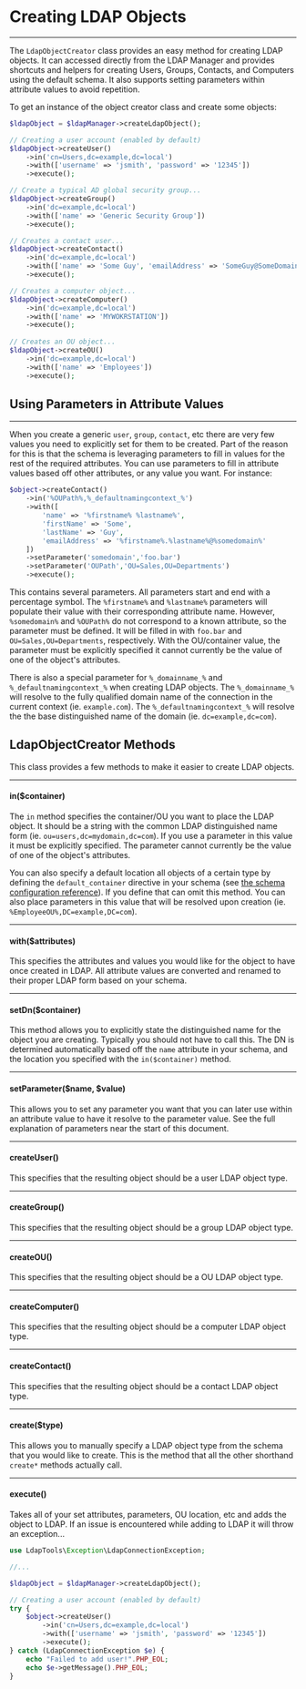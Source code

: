 # Creating LDAP Objects
-----------------------

The `LdapObjectCreator` class provides an easy method for creating LDAP objects. It can accessed directly from the LDAP
Manager and provides shortcuts and helpers for creating Users, Groups, Contacts, and Computers using the default schema.
It also supports setting parameters within attribute values to avoid repetition.

To get an instance of the object creator class and create some objects:

```php
$ldapObject = $ldapManager->createLdapObject();

// Creating a user account (enabled by default)
$ldapObject->createUser()
    ->in('cn=Users,dc=example,dc=local')
    ->with(['username' => 'jsmith', 'password' => '12345'])
    ->execute();

// Create a typical AD global security group...
$ldapObject->createGroup()
    ->in('dc=example,dc=local')
    ->with(['name' => 'Generic Security Group'])
    ->execute();

// Creates a contact user...
$ldapObject->createContact()
    ->in('dc=example,dc=local')
    ->with(['name' => 'Some Guy', 'emailAddress' => 'SomeGuy@SomeDomain.com'])
    ->execute();

// Creates a computer object...
$ldapObject->createComputer()
    ->in('dc=example,dc=local')
    ->with(['name' => 'MYWOKRSTATION'])
    ->execute();
    
// Creates an OU object...
$ldapObject->createOU()
    ->in('dc=example,dc=local')
    ->with(['name' => 'Employees'])
    ->execute();
```

## Using Parameters in Attribute Values
---------------------------------------

When you create a generic `user`, `group`, `contact`, etc there are very few values you need to explicitly set for them
to be created. Part of the reason for this is that the schema is leveraging parameters to fill in values for the rest of
the required attributes. You can use parameters to fill in attribute values based off other attributes, or any value you
want. For instance:

```php
$object->createContact()
    ->in('%OUPath%,%_defaultnamingcontext_%')
    ->with([
        'name' => '%firstname% %lastname%',
        'firstName' => 'Some',
        'lastName' => 'Guy',
        'emailAddress' => '%firstname%.%lastname%@%somedomain%'
    ])
    ->setParameter('somedomain','foo.bar')
    ->setParameter('OUPath','OU=Sales,OU=Departments')
    ->execute();
```

This contains several parameters. All parameters start and end with a percentage symbol. The `%firstname%` and `%lastname%`
 parameters will populate their value with their corresponding attribute name. However, `%somedomain%` and `%OUPath%` do
 not correspond to a known attribute, so the parameter must be defined. It will be filled in with `foo.bar` and
`OU=Sales,OU=Departments`, respectively. With the OU/container value, the parameter must be explicitly specified it cannot
currently be the value of one of the object's attributes.

There is also a special parameter for `%_domainname_%` and `%_defaultnamingcontext_%` when creating LDAP objects. The 
`%_domainname_%` will resolve to the fully qualified domain name of the connection in the current context (ie. 
`example.com`). The `%_defaultnamingcontext_%` will resolve the the base distinguished name of the domain (ie. 
`dc=example,dc=com`).

## LdapObjectCreator Methods

This class provides a few methods to make it easier to create LDAP objects.

------------------------
#### in($container)

The `in` method specifies the container/OU you want to place the LDAP object. It should be a string with the common LDAP
distinguished name form (ie. `ou=users,dc=mydomain,dc=com`). If you use a parameter in this value it must be explicitly 
specified. The parameter cannot currently be the value of one of the object's attributes.

You can also specify a default location all objects of a certain type by defining the `default_container` directive in 
your schema (see [the schema configuration reference](../reference/Schema-Configuration.md)). If you define that can omit this method.
You can also place parameters in this value that will be resolved upon creation (ie. `%EmployeeOU%,DC=example,DC=com`).

------------------------
#### with($attributes)

This specifies the attributes and values you would like for the object to have once created in LDAP. All attribute values are
converted and renamed to their proper LDAP form based on your schema.

------------------------
#### setDn($container)

This method allows you to explicitly state the distinguished name for the object you are creating. Typically you should
not have to call this. The DN is determined automatically based off the `name` attribute in your schema, and the
location you specified with the `in($container)` method.

------------------------
#### setParameter($name, $value)

This allows you to set any parameter you want that you can later use within an attribute value to have it resolve to the
parameter value. See the full explanation of parameters near the start of this document.

------------------------
#### createUser()

This specifies that the resulting object should be a user LDAP object type.

------------------------
#### createGroup()

This specifies that the resulting object should be a group LDAP object type.

------------------------
#### createOU()

This specifies that the resulting object should be a OU LDAP object type.

------------------------
#### createComputer()

This specifies that the resulting object should be a computer LDAP object type.

------------------------
#### createContact()

This specifies that the resulting object should be a contact LDAP object type.

------------------------
#### create($type)

This allows you to manually specify a LDAP object type from the schema that you would like to create. This is the method
that all the other shorthand `create*` methods actually call. 

------------------------
#### execute()

Takes all of your set attributes, parameters, OU location, etc and adds the object to LDAP. If an issue is encountered
while adding to LDAP it will throw an exception...

```php
use LdapTools\Exception\LdapConnectionException;

//...

$ldapObject = $ldapManager->createLdapObject();

// Creating a user account (enabled by default)
try {
    $object->createUser()
        ->in('cn=Users,dc=example,dc=local')
        ->with(['username' => 'jsmith', 'password' => '12345'])
        ->execute();
} catch (LdapConnectionException $e) {
    echo "Failed to add user!".PHP_EOL;
    echo $e->getMessage().PHP_EOL;
}
```

